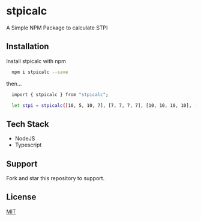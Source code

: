 # stpicalc

A Simple NPM Package to calculate STPI

## Installation

Install stpicalc with npm

```bash
  npm i stpicalc --save
```

then...

```bash
  import { stpicalc } from "stpicalc";

  let stpi = stpicalc([10, 5, 10, 7], [7, 7, 7, 7], [10, 10, 10, 10], [6, 7, 7, 7]);
```

## Tech Stack

-   NodeJS
-   Typescript

## Support

Fork and star this repository to support.

## License

[MIT](https://choosealicense.com/licenses/mit/)
